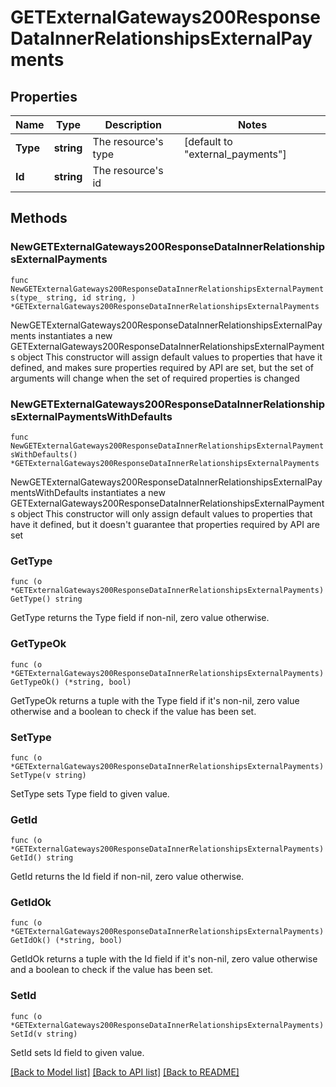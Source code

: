 # GETExternalGateways200ResponseDataInnerRelationshipsExternalPayments

## Properties

Name | Type | Description | Notes
------------ | ------------- | ------------- | -------------
**Type** | **string** | The resource&#39;s type | [default to "external_payments"]
**Id** | **string** | The resource&#39;s id | 

## Methods

### NewGETExternalGateways200ResponseDataInnerRelationshipsExternalPayments

`func NewGETExternalGateways200ResponseDataInnerRelationshipsExternalPayments(type_ string, id string, ) *GETExternalGateways200ResponseDataInnerRelationshipsExternalPayments`

NewGETExternalGateways200ResponseDataInnerRelationshipsExternalPayments instantiates a new GETExternalGateways200ResponseDataInnerRelationshipsExternalPayments object
This constructor will assign default values to properties that have it defined,
and makes sure properties required by API are set, but the set of arguments
will change when the set of required properties is changed

### NewGETExternalGateways200ResponseDataInnerRelationshipsExternalPaymentsWithDefaults

`func NewGETExternalGateways200ResponseDataInnerRelationshipsExternalPaymentsWithDefaults() *GETExternalGateways200ResponseDataInnerRelationshipsExternalPayments`

NewGETExternalGateways200ResponseDataInnerRelationshipsExternalPaymentsWithDefaults instantiates a new GETExternalGateways200ResponseDataInnerRelationshipsExternalPayments object
This constructor will only assign default values to properties that have it defined,
but it doesn't guarantee that properties required by API are set

### GetType

`func (o *GETExternalGateways200ResponseDataInnerRelationshipsExternalPayments) GetType() string`

GetType returns the Type field if non-nil, zero value otherwise.

### GetTypeOk

`func (o *GETExternalGateways200ResponseDataInnerRelationshipsExternalPayments) GetTypeOk() (*string, bool)`

GetTypeOk returns a tuple with the Type field if it's non-nil, zero value otherwise
and a boolean to check if the value has been set.

### SetType

`func (o *GETExternalGateways200ResponseDataInnerRelationshipsExternalPayments) SetType(v string)`

SetType sets Type field to given value.


### GetId

`func (o *GETExternalGateways200ResponseDataInnerRelationshipsExternalPayments) GetId() string`

GetId returns the Id field if non-nil, zero value otherwise.

### GetIdOk

`func (o *GETExternalGateways200ResponseDataInnerRelationshipsExternalPayments) GetIdOk() (*string, bool)`

GetIdOk returns a tuple with the Id field if it's non-nil, zero value otherwise
and a boolean to check if the value has been set.

### SetId

`func (o *GETExternalGateways200ResponseDataInnerRelationshipsExternalPayments) SetId(v string)`

SetId sets Id field to given value.



[[Back to Model list]](../README.md#documentation-for-models) [[Back to API list]](../README.md#documentation-for-api-endpoints) [[Back to README]](../README.md)


